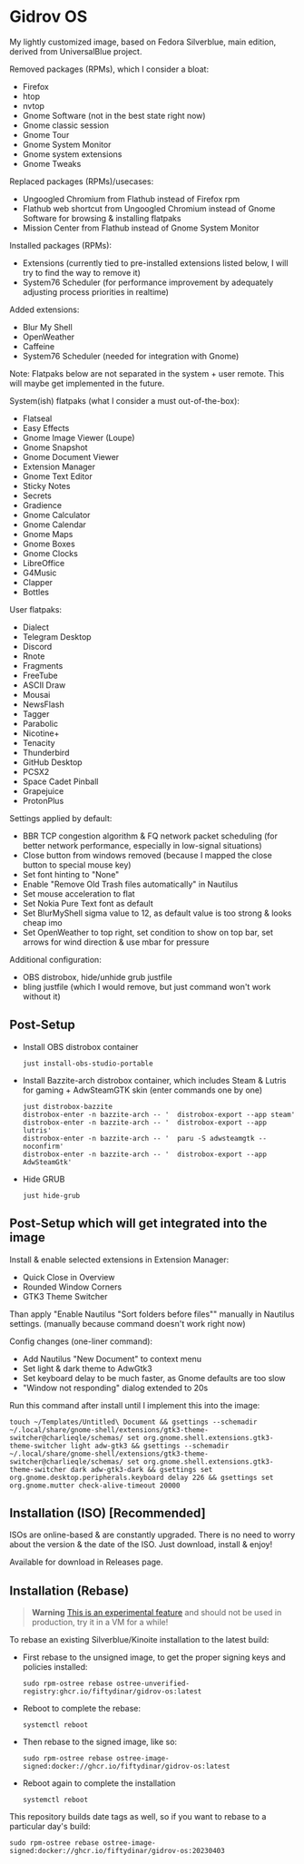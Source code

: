 # Gidrov OS

My lightly customized image, based on Fedora Silverblue, main edition, derived from UniversalBlue project.

Removed packages (RPMs), which I consider a bloat:
- Firefox
- htop
- nvtop
- Gnome Software (not in the best state right now)
- Gnome classic session
- Gnome Tour
- Gnome System Monitor
- Gnome system extensions
- Gnome Tweaks

Replaced packages (RPMs)/usecases:
- Ungoogled Chromium from Flathub instead of Firefox rpm
- Flathub web shortcut from Ungoogled Chromium instead of Gnome Software for browsing & installing flatpaks
- Mission Center from Flathub instead of Gnome System Monitor

Installed packages (RPMs):
- Extensions (currently tied to pre-installed extensions listed below, I will try to find the way to remove it)
- System76 Scheduler (for performance improvement by adequately adjusting process priorities in realtime)

Added extensions:
- Blur My Shell
- OpenWeather
- Caffeine
- System76 Scheduler (needed for integration with Gnome)

Note: Flatpaks below are not separated in the system + user remote. This will maybe get implemented in the future.

System(ish) flatpaks (what I consider a must out-of-the-box):
- Flatseal
- Easy Effects
- Gnome Image Viewer (Loupe)
- Gnome Snapshot
- Gnome Document Viewer
- Extension Manager
- Gnome Text Editor
- Sticky Notes
- Secrets
- Gradience
- Gnome Calculator
- Gnome Calendar
- Gnome Maps
- Gnome Boxes
- Gnome Clocks
- LibreOffice
- G4Music
- Clapper
- Bottles

User flatpaks:
- Dialect
- Telegram Desktop
- Discord
- Rnote
- Fragments
- FreeTube
- ASCII Draw
- Mousai
- NewsFlash
- Tagger
- Parabolic
- Nicotine+
- Tenacity
- Thunderbird
- GitHub Desktop
- PCSX2
- Space Cadet Pinball
- Grapejuice
- ProtonPlus

Settings applied by default:
- BBR TCP congestion algorithm & FQ network packet scheduling (for better network performance, especially in low-signal situations)
- Close button from windows removed (because I mapped the close button to special mouse key)
- Set font hinting to "None"
- Enable "Remove Old Trash files automatically" in Nautilus
- Set mouse acceleration to flat
- Set Nokia Pure Text font as default 
- Set BlurMyShell sigma value to 12, as default value is too strong & looks cheap imo
- Set OpenWeather to top right, set condition to show on top bar, set arrows for wind direction & use mbar for pressure

Additional configuration:
- OBS distrobox, hide/unhide grub justfile
- bling justfile (which I would remove, but just command won't work without it)

## Post-Setup
- Install OBS distrobox container
  ```
  just install-obs-studio-portable
  ```
- Install Bazzite-arch distrobox container, which includes Steam & Lutris for gaming + AdwSteamGTK skin (enter commands one by one)
  ```
  just distrobox-bazzite
  distrobox-enter -n bazzite-arch -- '  distrobox-export --app steam'
  distrobox-enter -n bazzite-arch -- '  distrobox-export --app lutris'
  distrobox-enter -n bazzite-arch -- '  paru -S adwsteamgtk --noconfirm'
  distrobox-enter -n bazzite-arch -- '  distrobox-export --app AdwSteamGtk'
  ```
- Hide GRUB
  ```
  just hide-grub
  ```

## Post-Setup which will get integrated into the image
Install & enable selected extensions in Extension Manager:
- Quick Close in Overview
- Rounded Window Corners
- GTK3 Theme Switcher

Than apply "Enable Nautilus "Sort folders before files"" manually in Nautilus settings. (manually because command doesn't work right now)

Config changes (one-liner command):
- Add Nautilus "New Document" to context menu
- Set light & dark theme to AdwGtk3
- Set keyboard delay to be much faster, as Gnome defaults are too slow
- "Window not responding" dialog extended to 20s

Run this command after install until I implement this into the image:
  ```
touch ~/Templates/Untitled\ Document && gsettings --schemadir ~/.local/share/gnome-shell/extensions/gtk3-theme-switcher@charlieqle/schemas/ set org.gnome.shell.extensions.gtk3-theme-switcher light adw-gtk3 && gsettings --schemadir ~/.local/share/gnome-shell/extensions/gtk3-theme-switcher@charlieqle/schemas/ set org.gnome.shell.extensions.gtk3-theme-switcher dark adw-gtk3-dark && gsettings set org.gnome.desktop.peripherals.keyboard delay 226 && gsettings set org.gnome.mutter check-alive-timeout 20000
  ```

## Installation (ISO) [Recommended]

ISOs are online-based & are constantly upgraded. There is no need to worry about the version & the date of the ISO.
Just download, install & enjoy!

Available for download in Releases page.

## Installation (Rebase)

> **Warning**
> [This is an experimental feature](https://www.fedoraproject.org/wiki/Changes/OstreeNativeContainerStable) and should not be used in production, try it in a VM for a while!

To rebase an existing Silverblue/Kinoite installation to the latest build:

- First rebase to the unsigned image, to get the proper signing keys and policies installed:
  ```
  sudo rpm-ostree rebase ostree-unverified-registry:ghcr.io/fiftydinar/gidrov-os:latest
  ```
- Reboot to complete the rebase:
  ```
  systemctl reboot
  ```
- Then rebase to the signed image, like so:
  ```
  sudo rpm-ostree rebase ostree-image-signed:docker://ghcr.io/fiftydinar/gidrov-os:latest
  ```
- Reboot again to complete the installation
  ```
  systemctl reboot
  ```

This repository builds date tags as well, so if you want to rebase to a particular day's build:

```
sudo rpm-ostree rebase ostree-image-signed:docker://ghcr.io/fiftydinar/gidrov-os:20230403
```
